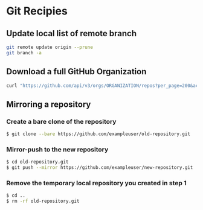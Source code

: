 # Git Recipies

## Update local list of remote branch

```bash
git remote update origin --prune
git branch -a
```

## Download a full GitHub Organization

```bash
curl "https://github.com/api/v3/orgs/ORGANIZATION/repos?per_page=200&access_token=<access-token>" |   grep -e 'ssh_url*' |   cut -d \" -f 4 |   xargs -L1 git clone
```

## Mirroring a repository

### Create a bare clone of the repository

```bash
$ git clone --bare https://github.com/exampleuser/old-repository.git
```

### Mirror-push to the new repository

```bash
$ cd old-repository.git
$ git push --mirror https://github.com/exampleuser/new-repository.git
```

### Remove the temporary local repository you created in step 1

```bash
$ cd ..
$ rm -rf old-repository.git
```
